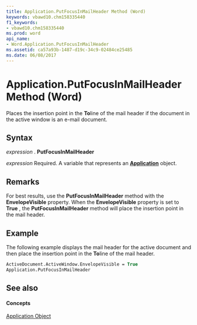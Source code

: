 ```yaml
---
title: Application.PutFocusInMailHeader Method (Word)
keywords: vbawd10.chm158335440
f1_keywords:
- vbawd10.chm158335440
ms.prod: word
api_name:
- Word.Application.PutFocusInMailHeader
ms.assetid: ca57a93b-1487-d19c-34c9-02484ce25485
ms.date: 06/08/2017
---
```



# Application.PutFocusInMailHeader Method (Word)

Places the insertion point in the **To**line of the mail header if the document in the active window is an e-mail document.


## Syntax

 _expression_ . **PutFocusInMailHeader**

 _expression_ Required. A variable that represents an **[Application](application-object-word.md)** object.


## Remarks

For best results, use the **PutFocusInMailHeader** method with the **EnvelopeVisible** property. When the **EnvelopeVisible** property is set to **True** , the **PutFocusInMailHeader** method will place the insertion point in the mail header.


## Example

The following example displays the mail header for the active document and then place the insertion point in the **To**line of the mail header.


```vb
ActiveDocument.ActiveWindow.EnvelopeVisible = True 
Application.PutFocusInMailHeader
```


## See also


#### Concepts


[Application Object](application-object-word.md)

